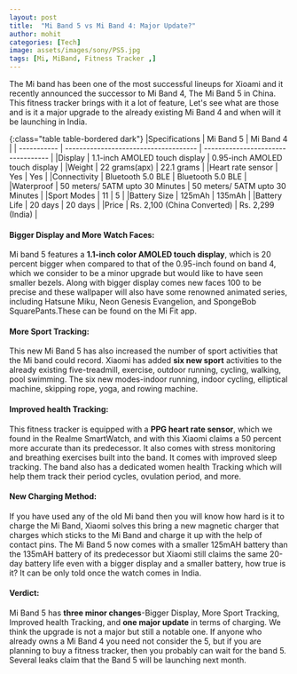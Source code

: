 ```yaml
---
layout: post
title:  "Mi Band 5 vs Mi Band 4: Major Update?"
author: mohit
categories: [Tech]
image: assets/images/sony/PS5.jpg
tags: [Mi, MiBand, Fitness Tracker ,]
---
```

The Mi band has been one of the most successful lineups for Xioami and it recently announced the successor to Mi Band 4, The Mi Band 5 in China. This fitness tracker brings with it a lot of feature, Let's see what are those and is it a major upgrade to the already existing Mi Band 4 and when will it be launching in India.

{:class="table table-bordered dark"}
|Specifications    | Mi Band 5                              | Mi Band 4                           |
| -----------      | -------------------------------------  | ----------------------------------  |
|Display           | 1.1-inch AMOLED touch display          | 0.95-inch AMOLED touch display      |
|Weight            | 22 grams(apx)                          | 22.1 grams                          |
|Heart rate sensor | Yes                                    | Yes                                 |
|Connectivity      | Bluetooth 5.0 BLE                      | Bluetooth 5.0 BLE                   |
|Waterproof        | 50 meters/ 5ATM upto 30 Minutes        | 50 meters/ 5ATM upto 30 Minutes     |
|Sport Modes       | 11                                     | 5                                   |
|Battery Size      | 125mAh                                 | 135mAh                              |
|Battery Life      | 20 days                                | 20 days                             |
|Price             | Rs. 2,100 (China Converted)            | Rs. 2,299 (India)                   |

#### Bigger Display and More Watch Faces:
Mi band 5 features a **1.1-inch color AMOLED touch display**, which is 20 percent bigger when compared to that of the 0.95-inch found on band 4, which we consider to be a minor upgrade but would like to have seen smaller bezels. Along with bigger display comes new faces 100 to be precise and these wallpaper will also have some renowned animated series, including Hatsune Miku, Neon Genesis Evangelion, and SpongeBob SquarePants.These can be found on the Mi Fit app.

#### More Sport Tracking:
This new Mi Band 5 has also increased the number of sport activities that the Mi band could record. Xiaomi has added **six new sport** activities to the already existing five-treadmill, exercise, outdoor running, cycling, walking, pool swimming. The six new modes-indoor running, indoor 
cycling, elliptical machine, skipping rope, yoga, and rowing machine.

#### Improved health Tracking:
This fitness tracker is equipped with a **PPG heart rate sensor**, which we found in the Realme SmartWatch, and with this Xiaomi claims a 50 percent more accurate than its predecessor. It also comes with stress monitoring and breathing exercises built into the band. It comes with improved sleep tracking. The band also has a dedicated women health Tracking which will help them track their period cycles, ovulation period, and more.

#### New Charging Method:
If you have used any of the old Mi band then you will know how hard is it to charge the Mi Band, Xiaomi solves this bring a new magnetic charger that charges which sticks to the Mi Band and charge it up with the help of contact pins.
The Mi Band 5 now comes with a smaller 125mAH battery than the 135mAH battery of its predecessor but Xiaomi still claims the same 20-day battery life even with a bigger display and a smaller battery, how true is it? It can be only told once the watch comes in India.

#### Verdict:
Mi Band 5 has **three minor changes**-Bigger Display, More Sport Tracking, Improved health Tracking, and **one major update** in terms of charging. We think the upgrade is not a major but still a notable one. If anyone who already owns a Mi Band 4 you need not consider the 5, but if you are planning to buy a fitness tracker, then you probably can wait for the band 5. Several leaks claim that the Band 5 will be launching next month.

